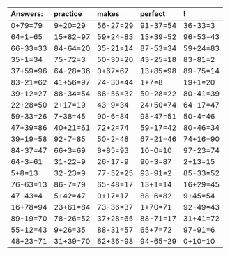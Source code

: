 | Answers: | practice | makes | perfect | ! |
| :--- | :--- | :--- | :--- | :--- |
| 0+79=79 | 9+20=29 | 56-27=29 | 91-37=54 | 36-33=3 | 
| 64+1=65 | 15+82=97 | 59+24=83 | 13+39=52 | 96-53=43 | 
| 66-33=33 | 84-64=20 | 35-21=14 | 87-53=34 | 59+24=83 | 
| 35-1=34 | 75-72=3 | 50-30=20 | 43-25=18 | 83-81=2 | 
| 37+59=96 | 64-28=36 | 0+67=67 | 13+85=98 | 89-75=14 | 
| 83-21=62 | 41+56=97 | 74-30=44 | 1+7=8 | 19+1=20 | 
| 39-12=27 | 88-34=54 | 88-56=32 | 50-28=22 | 80-41=39 | 
| 22+28=50 | 2+17=19 | 43-9=34 | 24+50=74 | 64-17=47 | 
| 59-33=26 | 7+38=45 | 90-6=84 | 98-47=51 | 50-4=46 | 
| 47+39=86 | 40+21=61 | 72+2=74 | 59-17=42 | 80-46=34 | 
| 39+19=58 | 92-7=85 | 50-2=48 | 67-21=46 | 74+16=90 | 
| 84-37=47 | 66+3=69 | 8+85=93 | 10-0=10 | 97-23=74 | 
| 64-3=61 | 31-22=9 | 26-17=9 | 90-3=87 | 2+13=15 | 
| 5+8=13 | 32-23=9 | 77-52=25 | 93-91=2 | 85-33=52 | 
| 76-63=13 | 86-7=79 | 65-48=17 | 13+1=14 | 16+29=45 | 
| 47-43=4 | 5+42=47 | 0+17=17 | 88-6=82 | 9+45=54 | 
| 16+78=94 | 23+61=84 | 73-36=37 | 1+70=71 | 92-49=43 | 
| 89-19=70 | 78-26=52 | 37+28=65 | 88-71=17 | 31+41=72 | 
| 55-12=43 | 9+26=35 | 88-31=57 | 65+7=72 | 97-91=6 | 
| 48+23=71 | 31+39=70 | 62+36=98 | 94-65=29 | 0+10=10 | 
